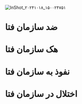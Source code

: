 ![InShot_۲۰۲۴۱۰۱۸_۱۵۰۰۲۴۷۵۱](https://github.com/user-attachments/assets/be06d7ff-bb8c-4fe8-979c-6aede78f29b4)
# ضد سازمان فتا
# هک سازمان فتا
# نفوذ به سازمان فتا
# اختلال در سازمان فتا
